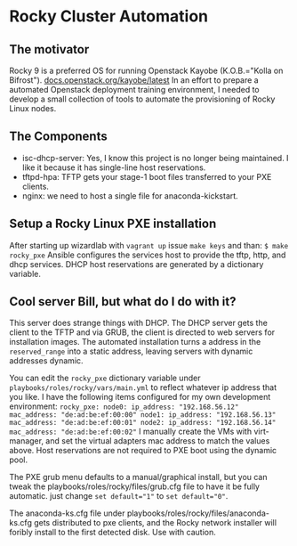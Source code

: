 # Rocky Cluster Automation
## The motivator
Rocky 9 is a preferred OS for running Openstack Kayobe (K.O.B.="Kolla on Bifrost").
[docs.openstack.org/kayobe/latest]("https://docs.openstack.org/kayobe/latest/")
In an effort to prepare a automated Openstack deployment training environment,
I needed to develop a small collection of tools to automate the provisioning of Rocky 
Linux nodes.

## The Components
- isc-dhcp-server: Yes, I know this project is no longer being maintained. I like it
  because  it has single-line host reservations.
- tftpd-hpa: TFTP gets your stage-1 boot files transferred to your PXE clients.
- nginx: we need to host a single file for anaconda-kickstart.

## Setup a Rocky Linux PXE installation
After starting up wizardlab with `vagrant up` issue `make keys` and than:
`$ make rocky_pxe`
Ansible configures the services host to provide the tftp, http, and dhcp services.
DHCP host reservations are generated by a dictionary variable.

## Cool server Bill, but what do I do with it?
This server does strange things with DHCP. The DHCP server gets the client to the
TFTP and via GRUB, the client is directed to web servers for installation images.
The automated installation turns a address in the `reserved_range` into a static
address, leaving servers with dynamic addresses dynamic.

You can edit the `rocky_pxe` dictionary variable under `playbooks/roles/rocky/vars/main.yml`
to reflect whatever ip address that you like. I have the following items configured for
my own development environment:
``
rocky_pxe:
  node0:
    ip_address: "192.168.56.12"
    mac_address: "de:ad:be:ef:00:00"
  node1:
    ip_address: "192.168.56.13"
    mac_address: "de:ad:be:ef:00:01"
  node2:
    ip_address: "192.168.56.14"
    mac_address: "de:ad:be:ef:00:02"
``
I manually create the VMs with virt-manager, and set the virtual adapters mac address to
match the values above. Host reservations are not required to PXE boot using the
dynamic pool.

The PXE grub menu defaults to a manual/graphical install, but you can tweak the
playbooks/roles/rocky/files/grub.cfg file to have it be fully automatic.
just change `set default="1"` to `set default="0"`.

The anaconda-ks.cfg file under playbooks/roles/rocky/files/anaconda-ks.cfg gets
distributed to pxe clients, and the Rocky network installer will foribly install
to the first detected disk. Use with caution.
